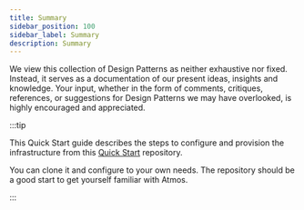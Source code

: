 ```yaml
---
title: Summary
sidebar_position: 100
sidebar_label: Summary
description: Summary
---
```


We view this collection of Design Patterns as neither exhaustive nor fixed. Instead, it serves as a documentation of our present ideas, insights and
knowledge. Your input, whether in the form of comments, critiques, references, or suggestions for Design Patterns we may have overlooked, is highly
encouraged and appreciated.

:::tip

This Quick Start guide describes the steps to configure and provision the infrastructure
from this [Quick Start](https://github.com/cloudposse/atmos/tree/master/examples/quick-start) repository.

You can clone it and configure to your own needs. The repository should be a good start to get yourself familiar with Atmos.

:::
